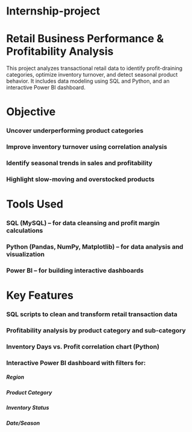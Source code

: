 # Internship-project
# Retail Business Performance & Profitability Analysis
This project analyzes transactional retail data to identify profit-draining categories, optimize inventory turnover, and detect seasonal product behavior. It includes data modeling using SQL and Python, and an interactive Power BI dashboard.

# Objective
### Uncover underperforming product categories
### Improve inventory turnover using correlation analysis
### Identify seasonal trends in sales and profitability
### Highlight slow-moving and overstocked products

# Tools Used
### SQL (MySQL) – for data cleansing and profit margin calculations
### Python (Pandas, NumPy, Matplotlib) – for data analysis and visualization
### Power BI – for building interactive dashboards

# Key Features
### SQL scripts to clean and transform retail transaction data
### Profitability analysis by product category and sub-category
### Inventory Days vs. Profit correlation chart (Python)
### Interactive Power BI dashboard with filters for:
##### Region
##### Product Category
##### Inventory Status
##### Date/Season
